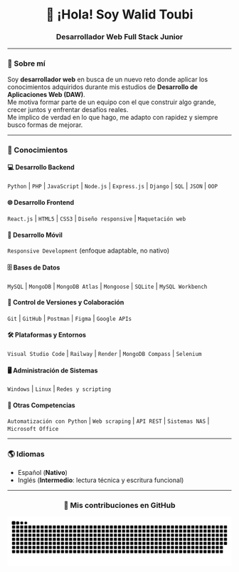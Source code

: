 <h1 align="center">👋 ¡Hola! Soy Walid Toubi</h1>
<h3 align="center">Desarrollador Web Full Stack Junior</h3>

---

### 🚀 Sobre mí
Soy **desarrollador web** en busca de un nuevo reto donde aplicar los conocimientos adquiridos durante mis estudios de **Desarrollo de Aplicaciones Web (DAW)**.  
Me motiva formar parte de un equipo con el que construir algo grande, crecer juntos y enfrentar desafíos reales.  
Me implico de verdad en lo que hago, me adapto con rapidez y siempre busco formas de mejorar.  

---

### 🧠 Conocimientos

#### 💻 Desarrollo Backend
`Python` | `PHP` | `JavaScript` | `Node.js` | `Express.js` | `Django` | `SQL` | `JSON` | `OOP`

#### 🌐 Desarrollo Frontend
`React.js` | `HTML5` | `CSS3` | `Diseño responsive` | `Maquetación web`

#### 📱 Desarrollo Móvil
`Responsive Development` (enfoque adaptable, no nativo)

#### 🗄️ Bases de Datos
`MySQL` | `MongoDB` | `MongoDB Atlas` | `Mongoose` | `SQLite` | `MySQL Workbench`

#### 🔧 Control de Versiones y Colaboración
`Git` | `GitHub` | `Postman` | `Figma` | `Google APIs`

#### 🛠️ Plataformas y Entornos
`Visual Studio Code` | `Railway` | `Render` | `MongoDB Compass` | `Selenium`

#### 🖥️ Administración de Sistemas
`Windows` | `Linux` | `Redes y scripting`

#### 📂 Otras Competencias
`Automatización con Python` | `Web scraping` | `API REST` | `Sistemas NAS` | `Microsoft Office`

---

### 🌎 Idiomas
- Español (**Nativo**)  
- Inglés (**Intermedio**: lectura técnica y escritura funcional)  

---

<div align="center">
  <h3>🐍 Mis contribuciones en GitHub</h3>
  <img src="https://raw.githubusercontent.com/Elanza-48/Elanza-48/main/resources/img/github-contribution-grid-snake.svg" alt="GitHub Snake" />
</div>
